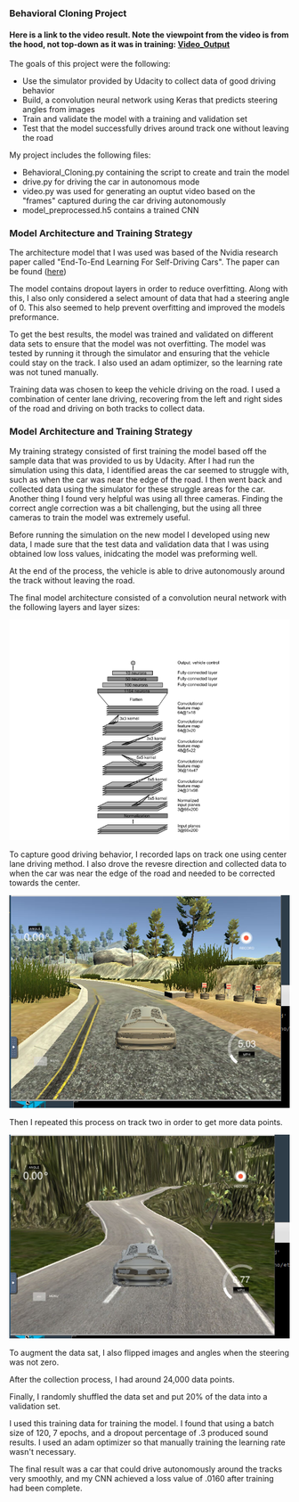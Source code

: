 
[//]: # (Image References)

[image1]: ./Output_Images/Nvidia_Behavioral_Cloning_Architecture.png "Architecture"
[image2]: ./Output_Images/track1.png "Track1"
[image3]: ./Output_Images/track2.png "Track2"

### Behavioral Cloning Project

#### Here is a link to the video result. Note the viewpoint from the video is from the hood, not top-down as it was in training: [Video_Output](./Output_Video/Autonomous_Mode_Result.mp4)

The goals of this project were the following:
* Use the simulator provided by Udacity to collect data of good driving behavior
* Build, a convolution neural network using Keras that predicts steering angles from images
* Train and validate the model with a training and validation set
* Test that the model successfully drives around track one without leaving the road



My project includes the following files:
* Behavioral_Cloning.py containing the script to create and train the model
* drive.py for driving the car in autonomous mode
* video.py was used for generating an ouptut video based on the "frames" captured during the car driving autonomously
* model_preprocessed.h5 contains a trained CNN 

### Model Architecture and Training Strategy

The architecture model that I was used was based of the Nvidia research paper called "End-To-End Learning For Self-Driving Cars". 
The paper can be found ([here](https://arxiv.org/pdf/1604.07316v1.pdf))

The model contains dropout layers in order to reduce overfitting. Along with this, I also only considered a select amount of data that had a steering angle of 0. This also seemed to help prevent overfitting and improved the models preformance.  

To get the best results, the model was trained and validated on different data sets to ensure that the model was not overfitting. The model was tested by running it through the simulator and ensuring that the vehicle could stay on the track. I also used an adam optimizer, so the learning rate was not tuned manually.

Training data was chosen to keep the vehicle driving on the road. I used a combination of center lane driving, recovering from the left and right sides of the road and driving on both tracks to collect data. 


### Model Architecture and Training Strategy

My training strategy consisted of first training the model based off the sample data that was provided to us by Udacity. After I had run the simulation using this data, I identified areas the car seemed to struggle with, such as when the car was near the edge of the road. I then went back and collected data using the simulator for these struggle areas for the car. Another thing I found very helpful was using all three cameras. Finding the correct angle correction was a bit challenging, but the using all three cameras to train the model was extremely useful. 

Before running the simulation on the new model I developed using new data, I made sure that the test data and validation data that I was using obtained low loss values, inidcating the model was preforming well. 

At the end of the process, the vehicle is able to drive autonomously around the track without leaving the road.

The final model architecture consisted of a convolution neural network with the following layers and layer sizes:

![alt text][image1]

To capture good driving behavior, I recorded laps on track one using center lane driving method. I also drove the revesre direction and collected data to when the car was near the edge of the road and needed to be corrected towards the center. 

![alt text][image2]


Then I repeated this process on track two in order to get more data points.

![alt text][image3]


To augment the data sat, I also flipped images and angles when the steering was not zero. 


After the collection process, I had around 24,000 data points.

Finally, I randomly shuffled the data set and put 20% of the data into a validation set. 

I used this training data for training the model. I found that using a batch size of 120, 7 epochs, and a dropout percentage of .3 produced sound results. I used an adam optimizer so that manually training the learning rate wasn't necessary. 

The final result was a car that could drive autonomously around the tracks very smoothly, and my CNN achieved a loss value of .0160 after training had been complete. 

